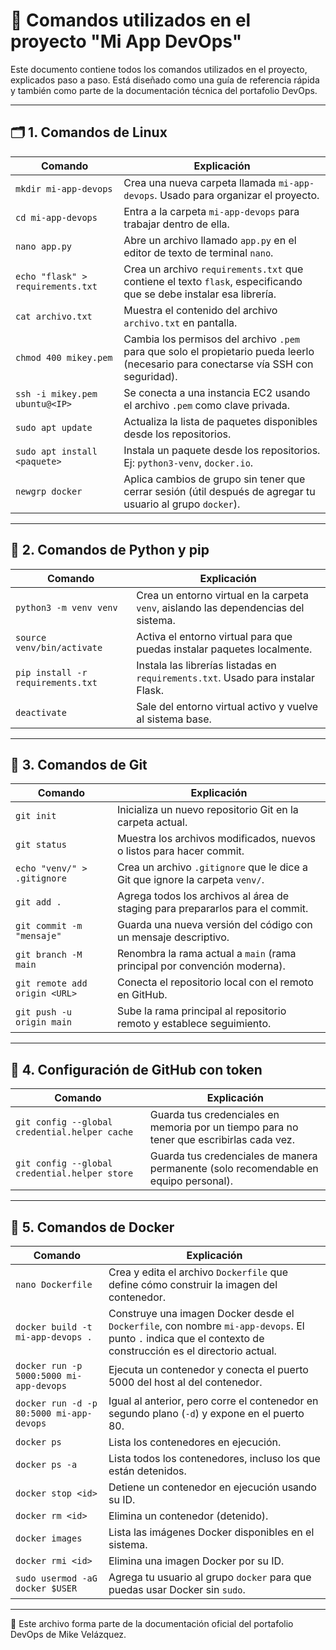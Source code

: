 # 📘 Comandos utilizados en el proyecto "Mi App DevOps"

Este documento contiene todos los comandos utilizados en el proyecto, explicados paso a paso. Está diseñado como una guía de referencia rápida y también como parte de la documentación técnica del portafolio DevOps.

---

## 🗂️ 1. Comandos de Linux

| Comando | Explicación |
|--------|-------------|
| `mkdir mi-app-devops` | Crea una nueva carpeta llamada `mi-app-devops`. Usado para organizar el proyecto. |
| `cd mi-app-devops` | Entra a la carpeta `mi-app-devops` para trabajar dentro de ella. |
| `nano app.py` | Abre un archivo llamado `app.py` en el editor de texto de terminal `nano`. |
| `echo "flask" > requirements.txt` | Crea un archivo `requirements.txt` que contiene el texto `flask`, especificando que se debe instalar esa librería. |
| `cat archivo.txt` | Muestra el contenido del archivo `archivo.txt` en pantalla. |
| `chmod 400 mikey.pem` | Cambia los permisos del archivo `.pem` para que solo el propietario pueda leerlo (necesario para conectarse vía SSH con seguridad). |
| `ssh -i mikey.pem ubuntu@<IP>` | Se conecta a una instancia EC2 usando el archivo `.pem` como clave privada. |
| `sudo apt update` | Actualiza la lista de paquetes disponibles desde los repositorios. |
| `sudo apt install <paquete>` | Instala un paquete desde los repositorios. Ej: `python3-venv`, `docker.io`. |
| `newgrp docker` | Aplica cambios de grupo sin tener que cerrar sesión (útil después de agregar tu usuario al grupo `docker`). |

---

## 🐍 2. Comandos de Python y pip

| Comando | Explicación |
|--------|-------------|
| `python3 -m venv venv` | Crea un entorno virtual en la carpeta `venv`, aislando las dependencias del sistema. |
| `source venv/bin/activate` | Activa el entorno virtual para que puedas instalar paquetes localmente. |
| `pip install -r requirements.txt` | Instala las librerías listadas en `requirements.txt`. Usado para instalar Flask. |
| `deactivate` | Sale del entorno virtual activo y vuelve al sistema base. |

---

## 🌳 3. Comandos de Git

| Comando | Explicación |
|--------|-------------|
| `git init` | Inicializa un nuevo repositorio Git en la carpeta actual. |
| `git status` | Muestra los archivos modificados, nuevos o listos para hacer commit. |
| `echo "venv/" > .gitignore` | Crea un archivo `.gitignore` que le dice a Git que ignore la carpeta `venv/`. |
| `git add .` | Agrega todos los archivos al área de staging para prepararlos para el commit. |
| `git commit -m "mensaje"` | Guarda una nueva versión del código con un mensaje descriptivo. |
| `git branch -M main` | Renombra la rama actual a `main` (rama principal por convención moderna). |
| `git remote add origin <URL>` | Conecta el repositorio local con el remoto en GitHub. |
| `git push -u origin main` | Sube la rama principal al repositorio remoto y establece seguimiento. |

---

## 🔐 4. Configuración de GitHub con token

| Comando | Explicación |
|--------|-------------|
| `git config --global credential.helper cache` | Guarda tus credenciales en memoria por un tiempo para no tener que escribirlas cada vez. |
| `git config --global credential.helper store` | Guarda tus credenciales de manera permanente (solo recomendable en equipo personal). |

---

## 🐳 5. Comandos de Docker

| Comando | Explicación |
|--------|-------------|
| `nano Dockerfile` | Crea y edita el archivo `Dockerfile` que define cómo construir la imagen del contenedor. |
| `docker build -t mi-app-devops .` | Construye una imagen Docker desde el `Dockerfile`, con nombre `mi-app-devops`. El punto `.` indica que el contexto de construcción es el directorio actual. |
| `docker run -p 5000:5000 mi-app-devops` | Ejecuta un contenedor y conecta el puerto 5000 del host al del contenedor. |
| `docker run -d -p 80:5000 mi-app-devops` | Igual al anterior, pero corre el contenedor en segundo plano (`-d`) y expone en el puerto 80. |
| `docker ps` | Lista los contenedores en ejecución. |
| `docker ps -a` | Lista todos los contenedores, incluso los que están detenidos. |
| `docker stop <id>` | Detiene un contenedor en ejecución usando su ID. |
| `docker rm <id>` | Elimina un contenedor (detenido). |
| `docker images` | Lista las imágenes Docker disponibles en el sistema. |
| `docker rmi <id>` | Elimina una imagen Docker por su ID. |
| `sudo usermod -aG docker $USER` | Agrega tu usuario al grupo `docker` para que puedas usar Docker sin `sudo`. |

---

📌 Este archivo forma parte de la documentación oficial del portafolio DevOps de Mike Velázquez.
